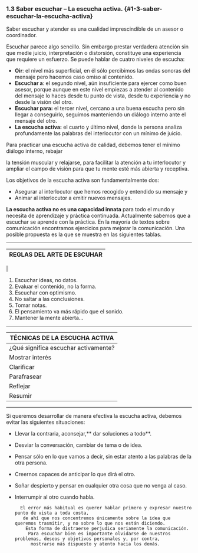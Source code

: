 ### 1.3 Saber escuchar – La escucha activa. {#1-3-saber-escuchar-la-escucha-activa}

Saber escuchar y atender es una cualidad imprescindible de un asesor o coordinador.

Escuchar parece algo sencillo. Sin embargo prestar verdadera atención sin que medie juicio, interpretación o distorsión, constituye una experiencia que requiere un esfuerzo. Se puede hablar de cuatro niveles de escucha:

*   **Oir**: el nivel más superficial, en él sólo percibimos las ondas sonoras del mensaje pero hacemos caso omiso al contenido.
*   **Escuchar a**: el segundo nivel, aún insuficiente para ejercer como buen asesor, porque aunque en este nivel empiezas a atender al contenido del mensaje lo haces desde tu punto de vista, desde tu experiencia y no desde la visión del otro.
*   **Escuchar para:** el tercer nivel, cercano a una buena escucha pero sin llegar a conseguirlo, seguimos manteniendo un diálogo interno ante el mensaje del otro.
*   **La escucha activa:** el cuarto y último nivel, donde la persona analiza profundamente las palabras del interlocutor con un mínimo de juicio.

Para practicar una escucha activa de calidad, debemos tener el mínimo diálogo interno, rebajar

la tensión muscular y relajarse, para facilitar la atención a tu interlocutor y ampliar el campo de visión para que tu mente esté más abierta y receptiva.

Los objetivos de la escucha activa son fundamentalmente dos:

*   Asegurar al interlocutor que hemos recogido y entendido su mensaje y
*   Animar al interlocutor a emitir nuevos mensajes.

**La escucha activa no es una capacidad innata** para todo el mundo y necesita de aprendizaje y práctica continuada. Actualmente sabemos que a escuchar se aprende con la práctica. En la mayoría de textos sobre comunicación encontramos ejercicios para mejorar la comunicación. Una posible propuesta es la que se muestra en las siguientes tablas.

<hr/>

| REGLAS DEL ARTE DE ESCUHAR |
| --- |
| 

1.  Escuchar ideas, no datos.
2.  Evaluar el contenido, no la forma.
3.  Escuchar con optimismo.
4.  No saltar a las conclusiones.
5.  Tomar notas.
6.  El pensamiento va más rápido que el sonido.
7.  Mantener la mente abierta…

<hr/>

| TÉCNICAS DE LA ESCUCHA ACTIVA |
| --- |
| ¿Qué significa escuchar activamente? |
| Mostrar interés |  |
| Clarificar |  |
| Parafrasear |  |
| Reflejar |  |
| Resumir |  |

<hr/>
Si queremos desarrollar de manera efectiva la escucha activa, debemos evitar las siguientes situaciones:

- Llevar la contraria, aconsejar,** dar soluciones a todo**.

- Desviar la conversación, cambiar de tema o de idea.

- Pensar sólo en lo que vamos a decir, sin estar atento a las palabras de la otra persona.

- Creernos capaces de anticipar lo que dirá el otro.

- Soñar despierto y pensar en cualquier otra cosa que no venga al caso.

- Interrumpir al otro cuando habla.

        El error más habitual es querer hablar primero y expresar nuestro punto de vista a toda costa,
         de ahí que nos concentremos únicamente sobre la idea que queremos trasmitir, y no sobre lo que nos están diciendo.
          Esta forma de distraerse perjudica seriamente la comunicación.
           Para escuchar bien es importante olvidarse de nuestros problemas, deseos y objetivos personales y, por contra,
            mostrarse más dispuesto y atento hacia los demás.